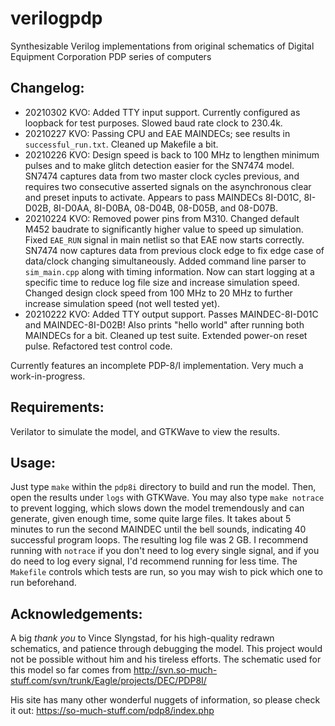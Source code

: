# verilogpdp
Synthesizable Verilog implementations from original schematics of Digital
Equipment Corporation PDP series of computers

## Changelog:  
- 20210302 KVO: Added TTY input support. Currently configured as loopback for
test purposes. Slowed baud rate clock to 230.4k.
- 20210227 KVO: Passing CPU and EAE MAINDECs; see results in `successful_run.txt`.
Cleaned up Makefile a bit.
- 20210226 KVO: Design speed is back to 100 MHz to lengthen minimum pulses and
to make glitch detection easier for the SN7474 model. SN7474 captures data from
two master clock cycles previous, and requires two consecutive asserted signals
on the asynchronous clear and preset inputs to activate. Appears to pass 
MAINDECs 8I-D01C, 8I-D02B, 8I-D0AA, 8I-D0BA, 08-D04B, 08-D05B, and 08-D07B.
- 20210224 KVO: Removed power pins from M310. Changed default M452 baudrate to
significantly higher value to speed up simulation. Fixed `EAE_RUN` signal in
main netlist so that EAE now starts correctly. SN7474 now captures data from
previous clock edge to fix edge case of data/clock changing simultaneously.
Added command line parser to `sim_main.cpp` along with timing information. 
Now can start logging at a specific time to reduce log file size and increase
simulation speed. Changed design clock speed from 100 MHz to 20 MHz to further
increase simulation speed (not well tested yet).
- 20210222 KVO: Added TTY output support. Passes MAINDEC-8I-D01C and
MAINDEC-8I-D02B! Also prints "hello world" after running both MAINDECs
for a bit. Cleaned up test suite. Extended power-on reset pulse. Refactored
test control code.

Currently features an incomplete PDP-8/I implementation. Very much a
work-in-progress. 

## Requirements:
Verilator to simulate the model, and GTKWave to view the results.

## Usage:
Just type `make` within the `pdp8i` directory to build and run the model. Then,
open the results under `logs` with GTKWave. You may also type `make notrace` to
prevent logging, which slows down the model tremendously and can generate,
given enough time, some quite large files. It takes about 5 minutes to run the
second MAINDEC until the bell sounds, indicating 40 successful program loops.
The resulting log file was 2 GB. I recommend running with `notrace` if you don't
need to log every single signal, and if you do need to log every signal, I'd
recommend running for less time. The `Makefile` controls which tests are run,
so you may wish to pick which one to run beforehand.

## Acknowledgements:
A big *thank you* to Vince Slyngstad, for his high-quality redrawn schematics,
and patience through debugging the model. This project would not be possible
without him and his tireless efforts. The schematic used for this model so far
comes from http://svn.so-much-stuff.com/svn/trunk/Eagle/projects/DEC/PDP8I/

His site has many other wonderful nuggets of information, so please check it
out: https://so-much-stuff.com/pdp8/index.php
